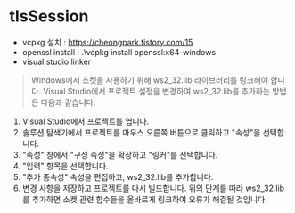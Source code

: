 # tlsSession

* vcpkg 설치 : https://cheongpark.tistory.com/15
* openssl install : .\vcpkg install openssl:x64-windows
* visual studio linker
  
> Windows에서 소켓을 사용하기 위해 ws2_32.lib 라이브러리를 링크해야 합니다.
> Visual Studio에서 프로젝트 설정을 변경하여 ws2_32.lib를 추가하는 방법은 다음과 같습니다:
1. Visual Studio에서 프로젝트를 엽니다.
2. 솔루션 탐색기에서 프로젝트를 마우스 오른쪽 버튼으로 클릭하고 "속성"을 선택합니다.
3. "속성" 창에서 "구성 속성"을 확장하고 "링커"를 선택합니다.
4. "입력" 항목을 선택합니다.
5. "추가 종속성" 속성을 편집하고, ws2_32.lib를 추가합니다.
6. 변경 사항을 저장하고 프로젝트를 다시 빌드합니다.
위의 단계를 따라 ws2_32.lib를 추가하면 소켓 관련 함수들을 올바르게 링크하여 오류가 해결될 것입니다.
